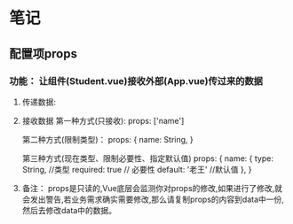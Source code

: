 # 笔记

## 配置项props

### 功能： 让组件(Student.vue)接收外部(App.vue)传过来的数据

1. 传递数据: 
      <Demo name='xxx'/>

2. 接收数据
      第一种方式(只接收):
      props: ['name']

      第二种方式(限制类型)：
      props: {
            name: String,
      }

      第三种方式(现在类型、限制必要性、指定默认值)
      props: {
            name: {
                  type: String,    //类型
                  required: true   // 必要性
                  default: '老王'  //默认值
                  },
      }

3. 备注：
      props是只读的,Vue底层会监测你对props的修改,如果进行了修改,就会发出警告,若业务需求确实需要修改,那么请复制props的内容到data中一份,然后去修改data中的数据。


